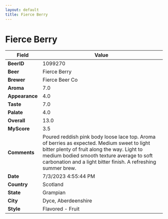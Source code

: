 ```yaml
---
layout: default
title: Fierce Berry
---
```


# Fierce Berry

| Field         | Value     |
|---------------|-----------|
| **BeerID** | 1099270 |
| **Beer** | Fierce Berry |
| **Brewer** | Fierce Beer Co |
| **Aroma** | 7.0 |
| **Appearance** | 4.0 |
| **Taste** | 7.0 |
| **Palate** | 4.0 |
| **Overall** | 13.0 |
| **MyScore** | 3.5 |
| **Comments** | Poured reddish pink body loose lace top. Aroma of berries as expected. Medium sweet to light bitter plenty of fruit along the way. Light to medium bodied smooth texture average to soft carbonation and a light bitter finish. A refreshing summer brew. |
| **Date** | 7/3/2023 4:55:44 PM |
| **Country** | Scotland |
| **State** | Grampian |
| **City** | Dyce, Aberdeenshire |
| **Style** | Flavored - Fruit |
